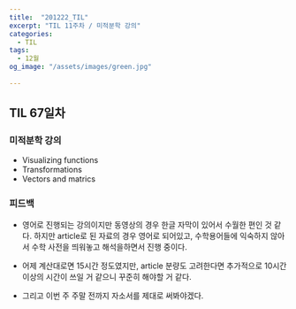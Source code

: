```yaml
---
title:  "201222_TIL"
excerpt: "TIL 11주차 / 미적분학 강의"
categories:
  - TIL
tags:
  - 12월
og_image: "/assets/images/green.jpg"
  
---
```

## TIL 67일차

### 미적분학 강의
- Visualizing functions
- Transformations
- Vectors and matrics

### 피드백
- 영어로 진행되는 강의이지만 동영상의 경우 한글 자막이 있어서 수월한 편인 것 같다. 하지만 article로 된 자료의 경우 영어로 되어있고, 수학용어들에 익숙하지 않아서 수학 사전을 띄워놓고 해석을하면서 진행 중이다.
- 어제 계산대로면 15시간 정도였지만, article 분량도 고려한다면 추가적으로 10시간 이상의 시간이 쓰일 거 같으니 꾸준히 해야할 거 같다.

- 그리고 이번 주 주말 전까지 자소서를 제대로 써봐야겠다.  